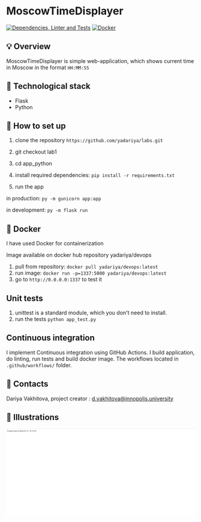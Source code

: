 # MoscowTimeDisplayer

[![Dependencies, Linter and Tests](https://github.com/yadariya/labs/actions/workflows/python.yaml/badge.svg)](https://github.com/yadariya/labs/actions/workflows/python.yaml)
[![Docker](https://github.com/yadariya/labs/actions/workflows/docker_python.yaml/badge.svg)](https://github.com/yadariya/labs/actions/workflows/docker_python.yaml)

## :bulb: Overview

MoscowTimeDisplayer is simple web-application, which shows current time in Moscow in the format `HH:MM:SS`

## :rocket: Technological stack

- Flask
- Python

## :hammer: How to set up

1. clone the repository `https://github.com/yadariya/labs.git`
2. git checkout lab1
3. cd app_python

4. install required dependencies:
`pip install -r requirements.txt`

5. run the app

in production:
`py -m gunicorn app:app`

in development:
`py -m flask run`

## :whale: Docker

I have used Docker for containerization

Image available on docker hub repository yadariya/devops

1. pull from repository: `docker pull yadariya/devops:latest`
2. run image: `docker run -p=1337:5000 yadariya/devops:latest`
3. go to `http://0.0.0.0:1337` to test it

## Unit tests

1. unittest is a standard module, which you don't need to install. 
2. run the tests `python app_test.py`


## Continuous integration

I implement Continuous integration using GitHub Actions. I build application, do linting, run tests and build docker image. 
The workflows located in `.github/workflows/` folder.

## :pencil: Contacts

Dariya Vakhitova, project creator : d.vakhitova@innopolis.university

## :tada: Illustrations

![img.png](img.png)
